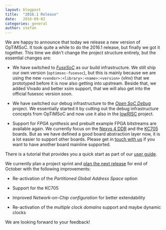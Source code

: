 ```yaml
---
layout: blogpost
title:  "2016.1 Release"
date:   2016-09-02
categories: general
author: stefan
---
```


We are happy to announce that today we release a new version of
OpTiMSoC. It took quite a while to do the 2016.1 release, but finally
we got it together. This time we didn't change the project structure
entirely, but the essential changes are:

 - We have switched to [*FuseSoC*](https://github.com/olofk/fusesoc)
   as our build infrastructure. We still ship our own version
   (`optimsoc-fusesoc`), but this is mainly because we are using the
   new `<vendor>:<library>:<name>:<version>` (vlnv) that we prototyped
   before it is now also getting into upstream. Beside that, we added
   Vivado and better xsim support, that we will also get into the
   official fusesoc version soon.

 - We have switched our debug infrastructure to the
   [*Open SoC Debug*](http://opensocdebug.org) project. We essentially
   started it by cutting out the debug infrastructure concepts from
   OpTiMSoC and now use it also in the [lowRISC](http://lowrisc.org)
   project.

 - Support for *FPGA synthesis* and prebuilt example FPGA bitstreams are
   available again. We currently focus on the
   [Nexys 4 DDR](http://store.digilentinc.com/nexys-4-ddr-artix-7-fpga-trainer-board-recommended-for-ece-curriculum/)
   and the
   [KC705](https://www.xilinx.com/products/boards-and-kits/ek-k7-kc705-g.html)
   boards. But as we have defined a good board abstraction layer now,
   it is a lot easier to support other boards. Please get in
   [touch with us](/getinvolved.html) if you want to have another
   board mainline supported.

There is a tutorial that provides you a quick start as part of our
[user guide](/docs).

We currently plan a project sprint and
[plan the next release](https://github.com/optimsoc/sources/milestone/3)
for end of October with the following improvements:

- Re-activation of the *Partitioned Global Address Space* option

- Support for the KC705

- Improved *Network-on-Chip configuration* for better extendability

- Re-activation of the *multiple clock domains* support and maybe
  dynamic clocks

We are looking forward to your feedback!
